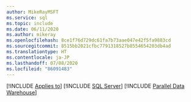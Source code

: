 ```yaml
---
author: MikeRayMSFT
ms.service: sql
ms.topic: include
ms.date: 06/11/2020
ms.author: mikeray
ms.openlocfilehash: 8ce1f76d729dc61fa7b73aae047e42f5fa9883cd
ms.sourcegitcommit: 8515bb2021cfbc7791318527b8554654203db4ad
ms.translationtype: HT
ms.contentlocale: ja-JP
ms.lasthandoff: 07/08/2020
ms.locfileid: "86091483"
---
```

[!INCLUDE [Applies to](../../includes/applies-md.md)] [!INCLUDE [SQL Server](_ssnoversion.md)] [!INCLUDE [Parallel Data Warehouse](../../includes/applies-to-version/_pdw.md)]
